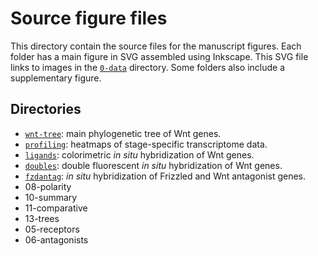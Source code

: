 # Source figure files

This directory contain the source files for the manuscript figures.
Each folder has a main figure in SVG assembled using Inkscape.
This SVG file links to images in the [`0-data`](../0-data) directory.
Some folders also include a supplementary figure.

## Directories

- [`wnt-tree`](wnt-tree): main phylogenetic tree of Wnt genes.
- [`profiling`](profiling): heatmaps of stage-specific transcriptome data.
- [`ligands`](ligands): colorimetric *in situ* hybridization of Wnt genes.
- [`doubles`](doubles): double fluorescent *in situ* hybridization of Wnt genes.
- [`fzdantag`](fzdantag): *in situ* hybridization of Frizzled and Wnt antagonist genes.
- 08-polarity
- 10-summary
- 11-comparative
- 13-trees
- 05-receptors
- 06-antagonists
